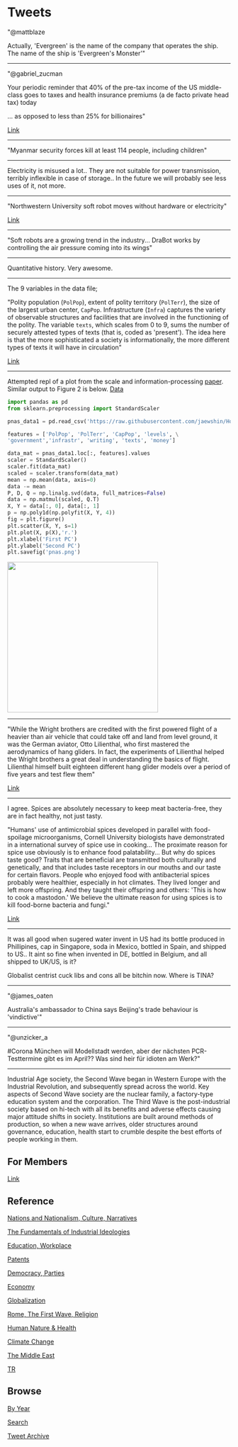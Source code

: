 # Tweets

"@mattblaze

Actually, 'Evergreen' is the name of the company that operates the
ship. The name of the ship is 'Evergreen's Monster'"

---

"@gabriel_zucman

Your periodic reminder that 40% of the pre-tax income of the US
middle-class goes to taxes and health insurance premiums (a de facto
private head tax) today

... as opposed to less than 25% for billionaires"

[Link](https://twitter.com/gabriel_zucman/status/1375940908760231938)

---

"Myanmar security forces kill at least 114 people, including children"

---

Electricity is misused a lot.. They are not suitable for power
transmission, terribly inflexible in case of storage.. In the future
we will probably see less uses of it, not more.

---

"Northwestern University soft robot moves without hardware or electricity"

[Link](https://www.slashgear.com/northwestern-university-soft-robot-moves-without-hardware-or-electricity-10650521/)

---

"Soft robots are a growing trend in the industry...  DraBot works by
controlling the air pressure coming into its wings"

---

Quantitative history. Very awesome.

---

The 9 variables in the data file;

"Polity population (`PolPop`), extent of polity territory (`PolTerr`),
the size of the largest urban center, `CapPop`. Infrastructure
(`Infra`) captures the variety of observable structures and facilities
that are involved in the functioning of the polity. The variable
`texts`, which scales from 0 to 9, sums the number of securely
attested types of texts (that is, coded as 'present').  The idea here
is that the more sophisticated a society is informationally, the more
different types of texts it will have in circulation"

[Link](https://escholarship.org/content/qt99x6r11m/qt99x6r11m_noSplash_0ec83bc0d39d185f00345309a3db5508.pdf)

---

Attempted repl of a plot from the scale and information-processing [paper](https://www.nature.com/articles/s41467-020-16035-9).
Similar output to Figure 2 is below. [Data](https://github.com/jaewshin/Holocene)

```python
import pandas as pd
from sklearn.preprocessing import StandardScaler

pnas_data1 = pd.read_csv('https://raw.githubusercontent.com/jaewshin/Holocene/master/data1.csv')

features = ['PolPop', 'PolTerr', 'CapPop', 'levels', \
'government','infrastr', 'writing', 'texts', 'money']

data_mat = pnas_data1.loc[:, features].values
scaler = StandardScaler()
scaler.fit(data_mat)
scaled = scaler.transform(data_mat)
mean = np.mean(data, axis=0)
data -= mean
P, D, Q = np.linalg.svd(data, full_matrices=False)
data = np.matmul(scaled, Q.T) 
X, Y = data[:, 0], data[:, 1]
p = np.poly1d(np.polyfit(X, Y, 4))
fig = plt.figure()
plt.scatter(X, Y, s=1)
plt.plot(X, p(X),'r.')
plt.xlabel('First PC')
plt.ylabel('Second PC')
plt.savefig('pnas.png')
```

<img width="340" src="https://pbs.twimg.com/media/ExgVXABWgAUEAG9?format=png&name=small"/>

---

"While the Wright brothers are credited with the first powered flight
of a heavier than air vehicle that could take off and land from level
ground, it was the German aviator, Otto Lilienthal, who first mastered
the aerodynamics of hang gliders. In fact, the experiments of
Lilienthal helped the Wright brothers a great deal in understanding
the basics of flight. Lilienthal himself built eighteen different hang
glider models over a period of five years and test flew them"

[Link](https://www.researchgate.net/publication/37179495_Powered_Hang_Gliding)

---

I agree. Spices are absolutely necessary to keep meat bacteria-free,
they are in fact healthy, not just tasty.


"Humans' use of antimicrobial spices developed in parallel with
food-spoilage microorganisms, Cornell University biologists have
demonstrated in a international survey of spice use in cooking... The
proximate reason for spice use obviously is to enhance food
palatability... But why do spices taste good? Traits that are
beneficial are transmitted both culturally and genetically, and that
includes taste receptors in our mouths and our taste for certain
flavors. People who enjoyed food with antibacterial spices probably
were healthier, especially in hot climates. They lived longer and left
more offspring. And they taught their offspring and others: 'This is
how to cook a mastodon.' We believe the ultimate reason for using
spices is to kill food-borne bacteria and fungi."

[Link](https://news.cornell.edu/stories/1998/03/food-bacteria-spice-survey-shows-why-some-cultures-it-hot)

---

It was all good when sugered water invent in US had its bottle
produced in Phillipines, cap in Singapore, soda in Mexico, bottled in
Spain, and shipped to US..  It aint so fine when invented in DE,
bottled in Belgium, and all shipped to UK/US, is it?

Globalist centrist cuck libs and cons all be bitchin now. Where is
TINA?

---

"@james_oaten

Australia's ambassador to China says Beijing's trade behaviour is
'vindictive'"

---

"@unzicker_a

\#Corona München will Modellstadt werden, aber der nächsten
PCR-Testtermine gibt es im April?? Was sind heir für idioten am Werk?"

---

Industrial Age society, the Second Wave began in Western Europe with
the Industrial Revolution, and subsequently spread across the
world. Key aspects of Second Wave society are the nuclear family, a
factory-type education system and the corporation. The Third Wave is
the post-industrial society based on hi-tech with all its benefits and
adverse effects causing major attitude shifts in society. Institutions
are built around methods of production, so when a new wave arrives,
older structures around governance, education, health start to crumble
despite the best efforts of people working in them.

## For Members

[Link](https://thirdwave-members.herokuapp.com)

## Reference

[Nations and Nationalism, Culture, Narratives](/2013/02/nations-and-nationalism.md)

[The Fundamentals of Industrial Ideologies](/2011/04/fundamentals-of-industrial-ideologies.md)

[Education, Workplace](2017/09/education-workplace.md)

[Patents](/2018/09/patents.md)

[Democracy, Parties](/2016/11/democracy.md)

[Economy](/2018/05/economy.md)

[Globalization](/2018/09/globalization.md)

[Rome, The First Wave, Religion](/2017/12/rome.md)

[Human Nature & Health](/2020/07/human-nature.md)

[Climate Change](/2018/12/climate.md)

[The Middle East](/2019/07/middleeast.md)

[TR](../tr)

## Browse

[By Year](years.md)

[Search](search.html)

[Tweet Archive](/tweets/README.md)


